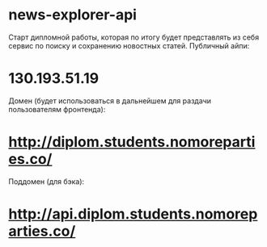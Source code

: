# news-explorer-api
Старт дипломной работы, которая по итогу будет представлять из себя сервис по поиску и сохранению новостных статей.
Публичный айпи: 
# 130.193.51.19
Домен (будет использоваться в дальнейшем для раздачи пользователям фронтенда):
# http://diplom.students.nomoreparties.co/
Поддомен (для бэка):
# http://api.diplom.students.nomoreparties.co/
